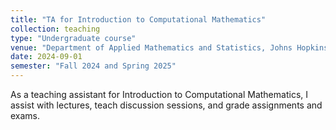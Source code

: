 ```yaml
---
title: "TA for Introduction to Computational Mathematics"
collection: teaching
type: "Undergraduate course"
venue: "Department of Applied Mathematics and Statistics, Johns Hopkins University"
date: 2024-09-01
semester: "Fall 2024 and Spring 2025"
---
```


As a teaching assistant for Introduction to Computational Mathematics, I assist with lectures, teach discussion sessions, and grade assignments and exams. 
